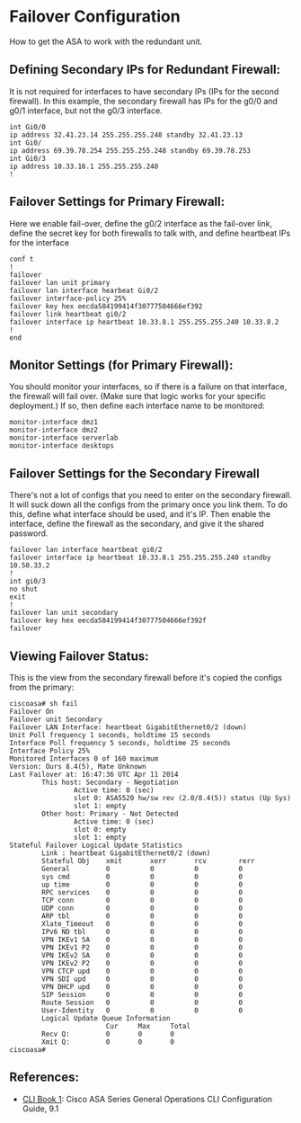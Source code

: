 # Failover Configuration

How to get the ASA to work with the redundant unit.  

## Defining Secondary IPs for Redundant Firewall: 
It is not required for interfaces to have secondary IPs (IPs for the second firewall).  In this example, the secondary firewall has IPs for the g0/0 and g0/1 interface, but not the g0/3 interface.

```
int Gi0/0
ip address 32.41.23.14 255.255.255.248 standby 32.41.23.13
int Gi0/
ip address 69.39.78.254 255.255.255.248 standby 69.39.78.253
int Gi0/3
ip address 10.33.16.1 255.255.255.240
!
```

## Failover Settings for Primary Firewall: 
Here we enable fail-over, define the g0/2 interface as the fail-over link, define the secret key for both firewalls to talk with, and define heartbeat IPs for the interface

```
conf t
!
failover
failover lan unit primary
failover lan interface hearbeat Gi0/2
failover interface-policy 25%
failover key hex eecda584199414f30777504666ef392
failover link heartbeat gi0/2
failover interface ip heartbeat 10.33.8.1 255.255.255.240 10.33.8.2
!
end
```

## Monitor Settings (for Primary Firewall): 
You should monitor your interfaces, so if there is a failure on that interface, the firewall will fail over.  (Make sure that logic works for your specific deployment.)  If so, then define each interface name to be monitored: 

```
monitor-interface dmz1
monitor-interface dmz2
monitor-interface serverlab
monitor-interface desktops
```

## Failover Settings for the Secondary Firewall
There's not a lot of configs that you need to enter on the secondary firewall.  It will suck down all the configs from the primary once you link them.  To do this, define what interface should be used, and it's IP.  Then enable the interface, define the firewall as the secondary, and give it the shared password.  

```
failover lan interface heartbeat gi0/2
failover interface ip heartbeat 10.33.8.1 255.255.255.240 standby 10.50.33.2
!
int gi0/3
no shut
exit
!
failover lan unit secondary
failover key hex eecda584199414f30777504666ef392f
failover
```

## Viewing Failover Status: 
This is the view from the secondary firewall before it's copied the configs from the primary: 

```
ciscoasa# sh fail
Failover On
Failover unit Secondary
Failover LAN Interface: heartbeat GigabitEthernet0/2 (down)
Unit Poll frequency 1 seconds, holdtime 15 seconds
Interface Poll frequency 5 seconds, holdtime 25 seconds
Interface Policy 25%
Monitored Interfaces 0 of 160 maximum
Version: Ours 8.4(5), Mate Unknown
Last Failover at: 16:47:36 UTC Apr 11 2014
        This host: Secondary - Negotiation
                Active time: 0 (sec)
                slot 0: ASA5520 hw/sw rev (2.0/8.4(5)) status (Up Sys)
                slot 1: empty
        Other host: Primary - Not Detected
                Active time: 0 (sec)
                slot 0: empty
                slot 1: empty
Stateful Failover Logical Update Statistics
        Link : heartbeat GigabitEthernet0/2 (down)
        Stateful Obj    xmit       xerr       rcv        rerr
        General         0          0          0          0
        sys cmd         0          0          0          0
        up time         0          0          0          0
        RPC services    0          0          0          0
        TCP conn        0          0          0          0
        UDP conn        0          0          0          0
        ARP tbl         0          0          0          0
        Xlate_Timeout   0          0          0          0
        IPv6 ND tbl     0          0          0          0
        VPN IKEv1 SA    0          0          0          0
        VPN IKEv1 P2    0          0          0          0
        VPN IKEv2 SA    0          0          0          0
        VPN IKEv2 P2    0          0          0          0
        VPN CTCP upd    0          0          0          0
        VPN SDI upd     0          0          0          0
        VPN DHCP upd    0          0          0          0
        SIP Session     0          0          0          0
        Route Session   0          0          0          0
        User-Identity   0          0          0          0
        Logical Update Queue Information
                        Cur     Max     Total
        Recv Q:         0       0       0
        Xmit Q:         0       0       0
ciscoasa#
```

## References: 
- [CLI Book 1](https://www.cisco.com/c/en/us/td/docs/security/asa/asa91/configuration/general/asa_91_general_config/ha_failover.html#98842): Cisco ASA Series General Operations CLI Configuration Guide, 9.1